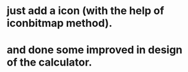 
# just add a icon (with the help of iconbitmap method).
# and done some improved in design of the calculator. 